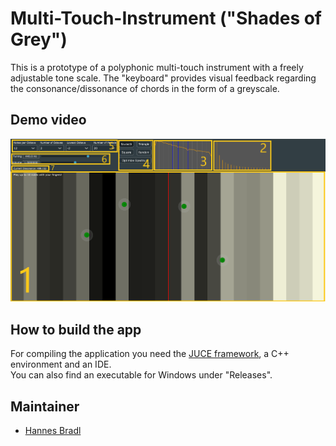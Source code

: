 #  Multi-Touch-Instrument ("Shades of Grey")

This is a prototype of a polyphonic multi-touch instrument with a freely adjustable tone scale. The "keyboard" provides visual feedback regarding the consonance/dissonance of chords in the form of a greyscale.

## Demo video

[![Demonstrational video](GUI.png)](https://www.youtube.com/watch?v=zsW0xHFn5No&t=1s "MultiTouchInstrument")


## How to build the app

For compiling the application you need the [JUCE framework](https://juce.com), a C++ environment and an IDE.  
You can also find an executable for Windows under "Releases".


## Maintainer

- [Hannes Bradl](mailto:hbradl@student.tugraz.at)



